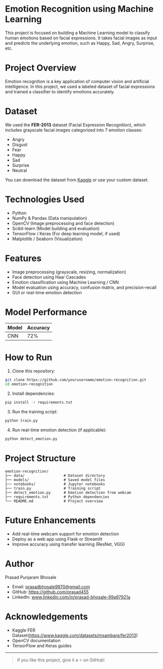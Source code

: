 
#  Emotion Recognition using Machine Learning

This project is focused on building a Machine Learning model to classify human emotions based on facial expressions. It takes facial images as input and predicts the underlying emotion, such as Happy, Sad, Angry, Surprise, etc.

# Project Overview

Emotion recognition is a key application of computer vision and artificial intelligence. In this project, we used a labeled dataset of facial expressions and trained a classifier to identify emotions accurately.

# Dataset

We used the **FER-2013** dataset (Facial Expression Recognition), which includes grayscale facial images categorized into 7 emotion classes:
- Angry
- Disgust
- Fear
- Happy
- Sad
- Surprise
- Neutral

You can download the dataset from [Kaggle](https://www.kaggle.com/datasets/msambare/fer2013) or use your custom dataset.

# Technologies Used

- Python 
- NumPy & Pandas (Data manipulation)
- OpenCV (Image preprocessing and face detection)
- Scikit-learn (Model building and evaluation)
- TensorFlow / Keras (For deep learning model, if used)
- Matplotlib / Seaborn (Visualization)

# Features

- Image preprocessing (grayscale, resizing, normalization)
- Face detection using Haar Cascades 
- Emotion classification using Machine Learning / CNN
- Model evaluation using accuracy, confusion matrix, and precision-recall
- GUI or real-time emotion detection

# Model Performance

| Model          | Accuracy |
|----------------|----------|
| CNN               | 72%      |

# How to Run

1. Clone this repository:
```bash
git clone https://github.com/yourusername/emotion-recognition.git
cd emotion-recognition
```

2. Install dependencies:
```bash
pip install -r requirements.txt
```

3. Run the training script:
```bash
python train.py
```

4. Run real-time emotion detection (if applicable):
```bash
python detect_emotion.py
```


# Project Structure

```
emotion-recognition/
├── data/                  # Dataset directory
├── models/                # Saved model files
├── notebooks/             # Jupyter notebooks
├── train.py               # Training script
├── detect_emotion.py      # Emotion detection from webcam
├── requirements.txt       # Python dependencies
└── README.md              # Project overview
```

# Future Enhancements

- Add real-time webcam support for emotion detection
- Deploy as a web app using Flask or Streamlit
- Improve accuracy using transfer learning (ResNet, VGG)

# Author

   Prasad Punjaram Bhosale

- Email: prasadbhosale9970@gmail.com
- GitHub: https://github.com/prasad455
- LinkedIn: www.linkedin.com/in/prasad-bhosale-99a97921a

# Acknowledgements

- Kaggle FER Dataset(https://www.kaggle.com/datasets/msambare/fer2013)
- OpenCV documentation
- TensorFlow and Keras guides

---


> If you like this project, give it a ⭐ on GitHub!

